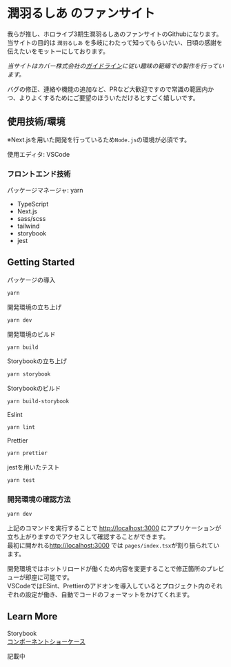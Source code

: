 # 潤羽るしあ のファンサイト

我らが推し、ホロライブ3期生潤羽るしあのファンサイトのGithubになります。  
当サイトの目的は `潤羽るしあ` を多岐にわたって知ってもらいたい、日頃の感謝を伝えたいをモットーにしております。  
  
*当サイトはカバー株式会社の[ガイドライン](https://www.hololive.tv/terms)に従い趣味の範疇での製作を行っています。*
  
バグの修正、連絡や機能の追加など、PRなど大歓迎ですので常識の範囲内かつ、よりよくするためにご要望のほういただけるとすごく嬉しいです。

## 使用技術/環境

※Next.jsを用いた開発を行っているため`Node.js`の環境が必須です。

使用エディタ: VSCode

### フロントエンド技術

パッケージマネージャ: yarn
- TypeScript
- Next.js
- sass/scss
- tailwind
- storybook
- jest


## Getting Started

パッケージの導入
```bash
yarn
```

開発環境の立ち上げ
```bash
yarn dev
```

開発環境のビルド
```bash
yarn build
```

Storybookの立ち上げ
```bash
yarn storybook
```

Storybookのビルド
```bash
yarn build-storybook
```

Eslint
```bash
yarn lint
```

Prettier
```bash
yarn prettier
```

jestを用いたテスト
```bash
yarn test
```

### 開発環境の確認方法

```bash
yarn dev
```

上記のコマンドを実行することで
 [http://localhost:3000](http://localhost:3000) にアプリケーションが立ち上がりますのでアクセスして確認することができます。  
最初に開かれる[http://localhost:3000](http://localhost:3000) では `pages/index.tsx`が割り振られています。

開発環境ではホットリロードが働くため内容を変更することで修正箇所のプレビューが即座に可能です。  
VSCodeではESint、Prettierのアドオンを導入しているとプロジェクト内のそれぞれの設定が働き、自動でコードのフォーマットをかけてくれます。

## Learn More

Storybook  
[コンポーネントショーケース](https://6156d7f3f08a48003a031d56-crioseuogd.chromatic.com/?path=/story/example-introduction--page)

記載中
